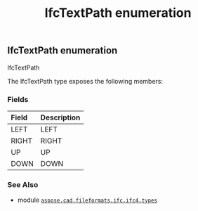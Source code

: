 ﻿---
title: IfcTextPath enumeration
second_title: Aspose.CAD for Python via .NET API References
description: 
type: docs
weight: 3740
url: /python-net/aspose.cad.fileformats.ifc.ifc4.types/ifctextpath/
is_root: false
---

## IfcTextPath enumeration

IfcTextPath



The IfcTextPath type exposes the following members:

### Fields
| Field | Description |
| :- | :- |
| LEFT | LEFT |
| RIGHT | RIGHT |
| UP | UP |
| DOWN | DOWN |



### See Also
* module [`aspose.cad.fileformats.ifc.ifc4.types`](..)
